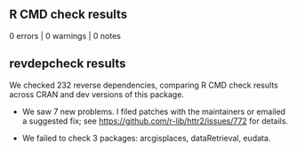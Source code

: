 ## R CMD check results

0 errors | 0 warnings | 0 notes

## revdepcheck results

We checked 232 reverse dependencies, comparing R CMD check results across CRAN and dev versions of this package.

 * We saw 7 new problems. I filed patches with the maintainers or emailed a 
   suggested fix; see <https://github.com/r-lib/httr2/issues/772> for details.

 * We failed to check 3 packages: arcgisplaces, dataRetrieval, eudata.
